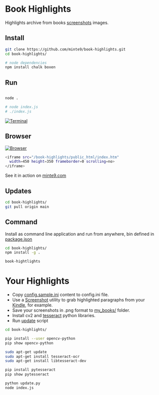# Book Highlights

Highlights archive from books [screenshots](https://github.com/minte9/book-highlights/tree/main/files_archive/my_books/book1/author1) images. 

## Install

~~~sh
git clone https://github.com/minte9/book-highlights.git
cd book-highlights/

# node dependencies
npm install chalk boxen
~~~

## Run

~~~sh

node .

# node index.js
# ./index.js
~~~

[![Terminal](https://www.minte9.com/lib/images/github/book-highlights/highlight_02.png)](https://www.minte9.com)


## Browser

[![Browser](https://www.minte9.com/lib/images/github/book-highlights/m9_08.png)](https://www.minte9.com)

~~~sh
<iframe src="/book-highlights/public_html/index.htm" 
  width=450 height=350 frameborder=0 scrolling=no>
</iframe>
~~~

See it in action on [minte9.com](https://www.minte9.com)

##

## Updates

~~~sh
cd book-highlights/
git pull origin main
~~~

## Command

Install as command line application and run from anywhere, bin defined in [package.json](https://github.com/minte9/book-highlights/blob/main/package.json) 

~~~sh
cd book-highlights/
npm install -g .

book-hightlights
~~~

#  

# Your Highlights

 - Copy [config.sample.ini](https://github.com/minte9/book-highlights/tree/main/config/config.sample.ini) content to config.ini file.  
 - Use a [Screenshot](https://www.linuxlinks.com/gnome-screenshot/) utility to grab highlighted paragraphs from your [Kindle](https://read.amazon.com/kindle-library), for example.  
 - Save your screenshots in .png format to [my_books/](https://github.com/minte9/book-highlights/tree/main/files_archive/my_books) folder.  
 - Install cv2 and [tesseract](https://towardsdatascience.com/read-text-from-image-with-one-line-of-python-code-c22ede074cac) python libraries.
 - Run [update](https://github.com/minte9/book-highlights/blob/main/update.py) script 

~~~sh
cd book-highlights/

pip install --user opencv-python
pip show opencv-python

sudo apt-get update
sudo apt-get install tesseract-ocr
sudo apt-get install libtesseract-dev

pip install pytesseract
pip show pytesseract

python update.py
node index.js
~~~

